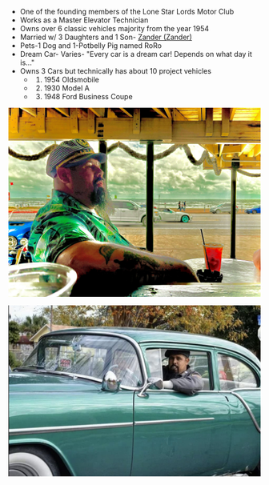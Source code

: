 * One of the founding members of the Lone Star Lords Motor Club
* Works as a Master Elevator Technician
* Owns over 6 classic vehicles majority from the year 1954
* Married w/ 3 Daughters and 1 Son- [Zander (Zander)](Zander%20(Zander).md)
* Pets-1 Dog and 1-Potbelly Pig named RoRo
* Dream Car- Varies- "Every car is a dream car! Depends on what day it is..."
* Owns 3 Cars but technically has about 10 project vehicles 
	* 1. 1954 Oldsmobile
	* 2. 1930 Model A
	* 3. 1948 Ford Business Coupe

![jefecaptain](../assets/jefecaptain.jpg)

![jefeprofile2](../assets/jefeprofile2.jpg)
